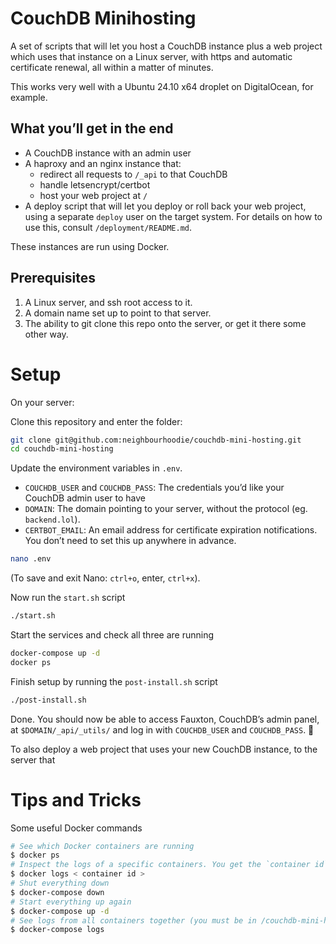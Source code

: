 # CouchDB Minihosting

A set of scripts that will let you host a CouchDB instance plus a web project which uses that instance on a Linux server, with https and automatic certificate renewal, all within a matter of minutes.

This works very well with a Ubuntu 24.10 x64 droplet on DigitalOcean, for example.

## What you’ll get in the end

- A CouchDB instance with an admin user
- A haproxy and an nginx instance that:
  - redirect all requests to `/_api` to that CouchDB
  - handle letsencrypt/certbot
  - host your web project at `/`
- A deploy script that will let you deploy or roll back your web project, using a separate `deploy` user on the target system. For details on how to use this, consult `/deployment/README.md`.

These instances are run using Docker.

## Prerequisites

1. A Linux server, and ssh root access to it.
2. A domain name set up to point to that server.
3. The ability to git clone this repo onto the server, or get it there some other way.

# Setup

On your server:

Clone this repository and enter the folder:
```sh
git clone git@github.com:neighbourhoodie/couchdb-mini-hosting.git
cd couchdb-mini-hosting
```

Update the environment variables in `.env`.

- `COUCHDB_USER` and `COUCHDB_PASS`: The credentials you’d like your CouchDB admin user to have
- `DOMAIN`: The domain pointing to your server, without the protocol (eg. `backend.lol`).
- `CERTBOT_EMAIL`: An email address for certificate expiration notifications. You don’t need to set this up anywhere in advance.

```sh
nano .env
```
(To save and exit Nano: `ctrl+o`, enter, `ctrl+x`).

Now run the `start.sh` script
```sh
./start.sh
```

Start the services and check all three are running
```sh
docker-compose up -d
docker ps
```

Finish setup by running the `post-install.sh` script
```sh
./post-install.sh
```

Done. You should now be able to access Fauxton, CouchDB’s admin panel, at `$DOMAIN/_api/_utils/` and log in with `COUCHDB_USER` and `COUCHDB_PASS`. 🎊

To also deploy a web project that uses your new CouchDB instance, to the server that

# Tips and Tricks

Some useful Docker commands

```sh
# See which Docker containers are running
$ docker ps
# Inspect the logs of a specific containers. You get the `container id` from `docker ps`
$ docker logs < container id >
# Shut everything down
$ docker-compose down
# Start everything up again
$ docker-compose up -d
# See logs from all containers together (you must be in /couchdb-mini-hosting for this to work)
$ docker-compose logs
```

